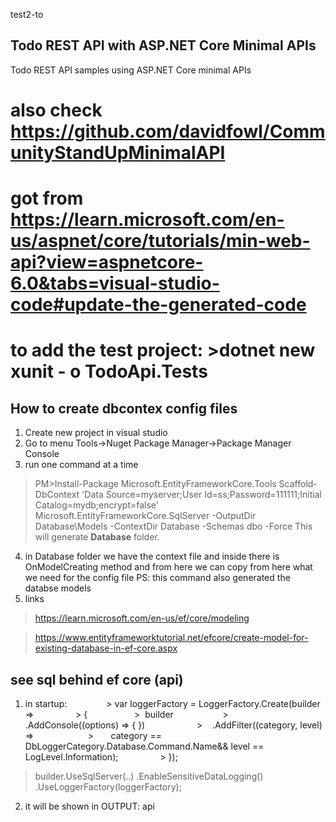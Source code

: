test2-to
## Todo REST API with ASP.NET Core Minimal APIs
Todo REST API samples using ASP.NET Core minimal APIs
# also check https://github.com/davidfowl/CommunityStandUpMinimalAPI
# got from https://learn.microsoft.com/en-us/aspnet/core/tutorials/min-web-api?view=aspnetcore-6.0&tabs=visual-studio-code#update-the-generated-code
# to add the test project: >dotnet new xunit - o TodoApi.Tests

## How to create dbcontex config files
1. Create new project in visual studio
2. Go to menu Tools->Nuget Package Manager->Package Manager Console
3. run one command at a time
> PM>Install-Package Microsoft.EntityFrameworkCore.Tools
> Scaffold-DbContext 'Data Source=myserver;User Id=ss;Password=111111;Initial Catalog=mydb;encrypt=false' Microsoft.EntityFrameworkCore.SqlServer -OutputDir Database\Models -ContextDir Database -Schemas dbo -Force
This will generate **Database** folder.
4. in Database folder we have the context file and inside there is OnModelCreating method and from here we can copy from here what we need for the config file
PS: this command also generated the databse models
5. links
> https://learn.microsoft.com/en-us/ef/core/modeling

> https://www.entityframeworktutorial.net/efcore/create-model-for-existing-database-in-ef-core.aspx


## see sql behind ef core (api)
1. in startup:
               > var loggerFactory = LoggerFactory.Create(builder =>
                > {
                  >  builder
                   >     .AddConsole((options) => { })
                    >    .AddFilter((category, level) =>
                     >       category == DbLoggerCategory.Database.Command.Name&& level == LogLevel.Information);
                > }); 
> builder.UseSqlServer(..)
> .EnableSensitiveDataLogging()                      
> .UseLoggerFactory(loggerFactory); 
2. it will be shown in OUTPUT: api
